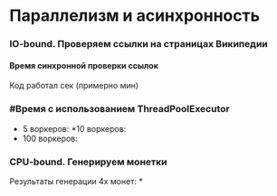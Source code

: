 # Параллелизм и асинхронность

### IO-bound. Проверяем ссылки на страницах Википедии

#### Время синхронной проверки ссылок
Код работал сек (примерно мин)

### #Время с использованием ThreadPoolExecutor
*  5 воркеров: 
*10 воркеров:
* 100 воркеров:

### CPU-bound. Генерируем монетки
Результаты генерации 4х монет: 
*

